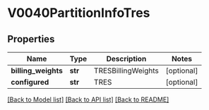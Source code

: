 # V0040PartitionInfoTres

## Properties
Name | Type | Description | Notes
------------ | ------------- | ------------- | -------------
**billing_weights** | **str** | TRESBillingWeights | [optional] 
**configured** | **str** | TRES | [optional] 

[[Back to Model list]](../README.md#documentation-for-models) [[Back to API list]](../README.md#documentation-for-api-endpoints) [[Back to README]](../README.md)


